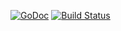 [![GoDoc](https://godoc.org/github.com/pdfpress/pdfpress-go?status.svg)](https://godoc.org/github.com/pdfpress/pdfpress-go)
[![Build Status](https://travis-ci.org/pdfpress/pdfpress-go.svg?branch=master)](https://travis-ci.org/pdfpress/pdfpress-go)
